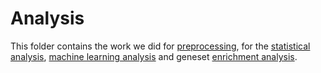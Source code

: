 # Analysis

This folder contains the work we did for [preprocessing](Pre_processing.md), for the [statistical analysis](exploratory_and_Limma_analysis.md), [machine learning analysis](ML) and geneset [enrichment analysis](Geneset_Enrichment_Analysis.md).
